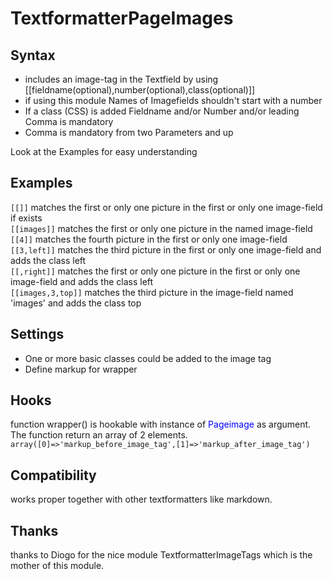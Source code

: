 TextformatterPageImages
=======================

## Syntax
* includes an image-tag in the Textfield by using [[fieldname(optional),number(optional),class(optional)]] 
* if using this module Names of Imagefields shouldn't start with a number
* If a class (CSS) is added Fieldname and/or Number and/or leading Comma is mandatory
* Comma is mandatory from two Parameters and up

Look at the Examples for easy understanding

## Examples
`[[]]` matches the first or only one picture in the first or only one image-field if exists  
`[[images]]` matches the first or only one picture in the named image-field  
`[[4]]` matches the fourth picture in the first or only one image-field  
`[[3,left]]` matches the third picture in the first or only one image-field and adds the class left  
`[[,right]]` matches the first or only one picture in the first or only one image-field and adds the class left  
`[[images,3,top]]` matches the third picture in the image-field named 'images' and adds the class top  

## Settings
* One or more basic classes could be added to the image tag
* Define markup for wrapper

## Hooks
function wrapper() is hookable with instance of <span style="color:blue;">Pageimage</span> as argument. The function return an array of 2 elements.   
`array([0]=>'markup_before_image_tag',[1]=>'markup_after_image_tag')`

## Compatibility
works proper together with other textformatters like markdown.

## Thanks
thanks to Diogo for the nice module TextformatterImageTags which is the mother of this module. 
